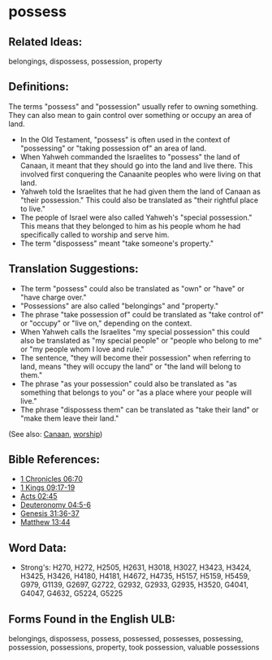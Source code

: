 # possess

## Related Ideas:

belongings, dispossess, possession, property

## Definitions:

The terms "possess" and "possession" usually refer to owning something. They can also mean to gain control over something or occupy an area of land.

* In the Old Testament, "possess" is often used in the context of "possessing" or "taking possession of" an area of land.
* When Yahweh commanded the Israelites to "possess" the land of Canaan, it meant that they should go into the land and live there. This involved first conquering the Canaanite peoples who were living on that land.
* Yahweh told the Israelites that he had given them the land of Canaan as "their possession." This could also be translated as "their rightful place to live."
* The people of Israel were also called Yahweh's "special possession." This means that they belonged to him as his people whom he had specifically called to worship and serve him.
* The term "dispossess" meant "take someone's property."

## Translation Suggestions:

* The term "possess" could also be translated as "own" or "have" or "have charge over."
* "Possessions" are also called "belongings" and "property."
* The phrase "take possession of" could be translated as "take control of" or "occupy" or "live on," depending on the context.
* When Yahweh calls the Israelites "my special possession" this could also be translated as "my special people" or "people who belong to me" or "my people whom I love and rule."
* The sentence, "they will become their possession" when referring to land, means "they will occupy the land" or "the land will belong to them."
* The phrase "as your possession" could also be translated as "as something that belongs to you" or "as a place where your people will live."
* The phrase "dispossess them" can be translated as "take their land" or "make them leave their land."

(See also: [Canaan](../names/canaan.md), [worship](../kt/worship.md))

## Bible References:

* [1 Chronicles 06:70](rc://en/tn/help/1ch/06/70)
* [1 Kings 09:17-19](rc://en/tn/help/1ki/09/17)
* [Acts 02:45](rc://en/tn/help/act/02/45)
* [Deuteronomy 04:5-6](rc://en/tn/help/deu/04/05)
* [Genesis 31:36-37](rc://en/tn/help/gen/31/36)
* [Matthew 13:44](rc://en/tn/help/mat/13/44)

## Word Data:

* Strong's: H270, H272, H2505, H2631, H3018, H3027, H3423, H3424, H3425, H3426, H4180, H4181, H4672, H4735, H5157, H5159, H5459, G979, G1139, G2697, G2722, G2932, G2933, G2935, H3520, G4041, G4047, G4632, G5224, G5225

## Forms Found in the English ULB:

belongings, dispossess, possess, possessed, possesses, possessing, possession, possessions, property, took possession, valuable possessions


